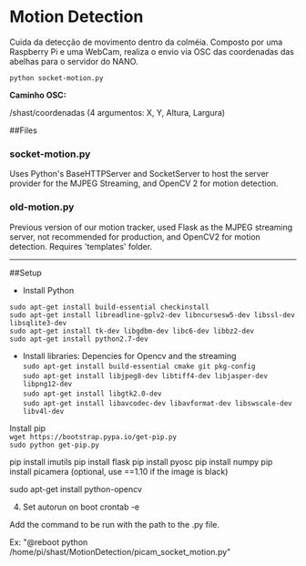 # Motion Detection
Cuida da detecção de movimento dentro da colméia. Composto por uma Raspberry Pi e uma WebCam, realiza o envio via OSC das coordenadas das abelhas para o servidor do NANO.

`python socket-motion.py`

<strong>Caminho OSC:</strong>

/shast/coordenadas (4 argumentos: X, Y, Altura, Largura)

##Files
### socket-motion.py
Uses Python's BaseHTTPServer and SocketServer to host the server provider for the MJPEG Streaming, and OpenCV 2 for motion detection.

### old-motion.py
Previous version of our motion tracker, used Flask as the MJPEG streaming server, not recommended for production, and OpenCV2 for motion detection. Requires 'templates' folder.
<hr>

##Setup
* Install Python

`sudo apt-get install build-essential checkinstall`<br>
`sudo apt-get install libreadline-gplv2-dev libncursesw5-dev libssl-dev libsqlite3-dev`<br>
`sudo apt-get install tk-dev libgdbm-dev libc6-dev libbz2-dev`<br>
`sudo apt-get install python2.7-dev`<br>


* Install libraries:
Depencies for Opencv and the streaming<br>
`sudo apt-get install build-essential cmake git pkg-config`<br>
`sudo apt-get install libjpeg8-dev libtiff4-dev libjasper-dev libpng12-dev`<br>
`sudo apt-get install libgtk2.0-dev`<br>
`sudo apt-get install libavcodec-dev libavformat-dev libswscale-dev libv4l-dev`<br>

Install pip<br>
`wget https://bootstrap.pypa.io/get-pip.py`<br>
`sudo python get-pip.py`<br>

pip install imutils
pip install flask
pip install pyosc
pip install numpy
pip install picamera (optional, use ==1.10 if the image is black)

sudo apt-get install python-opencv

4. Set autorun on boot
crontab -e

Add the command to be run with the path to the .py file.

Ex:
"@reboot python /home/pi/shast/MotionDetection/picam_socket_motion.py"
